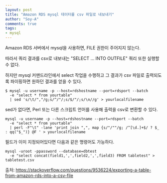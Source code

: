 ```yaml
---
layout: post
title: "Amazon RDS mysql 데이터를 csv 파일로 내보내기"
author: "Soy-A"
comments: true
tags:
- mysql
---
```

Amazon RDS 서버에서 mysql을 사용하면, FILE 권한이 주어지지 않는다.

따라서 쿼리 결과를 csv로 내보내는 "SELECT ... INTO OUTFILE" 쿼리 또한 실행할 수 없다.

하지만 mysql 커맨드라인에서 select 작업을 수행하고 그 결과가 csv 파일로 출력되도록 파이핑하면 원하던 결과를 얻을 수 있다.

```
$ mysql -u username -p --host=rdshostname --port=rdsport --batch 
  -e "select * from yourtable" 
  | sed 's/\t/","/g;s/^/"/;s/$/"/;s/\n//g' > yourlocalfilename
```
sed가 없다면, Perl 또는 다른 스크립트 언어를 사용해 출력을 csv로 변환할 수 있다.

```
mysql -u username -p --host=rdshostname --port=rdsport --batch 
  -e "select * from yourtable" 
  | perl -F"\t" -lane 'print join ",", map {s/"/""/g; /^[\d.]+$/ ? $_ : qq("$_")} @F ' > yourlocalfilename
```
필드가 이미 지정되어있다면 다음과 같은 명령어도 가능하다.
```
mysql -uroot -ppassword --database=dbtest
  -e "select concat(field1,',',field2,',',field3) FROM tabletest" > tabletest.csv
```

출처: <https://stackoverflow.com/questions/9536224/exporting-a-table-from-amazon-rds-into-a-csv-file>
